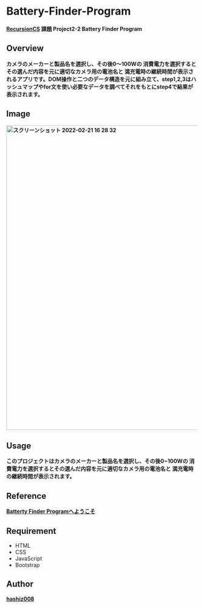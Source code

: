 # Battery-Finder-Program
**[RecursionCS](https://recursionist.io) 課題 Project2-2 Battery Finder Program**

## Overview
**カメラのメーカーと製品名を選択し、その後0〜100Wの 消費電力を選択するとその選んだ内容を元に適切なカメラ用の電池名と 満充電時の継続時間が表示されるアプリです。DOM操作と二つのデータ構造を元に組み立て、step1,2,3はハッシュマップやfor文を使い必要なデータを調べてそれをもとにstep4で結果が表示されます。**

## Image 
**<img width="800" alt="スクリーンショット 2022-02-21 16 28 32" src="https://user-images.githubusercontent.com/63139730/154908369-d3a61a66-1274-445c-942f-3a2addbc16a9.png">**

## Usage
**このプロジェクトはカメラのメーカーと製品名を選択し、その後0~100Wの
消費電力を選択するとその選んだ内容を元に適切なカメラ用の電池名と
満充電時の継続時間が表示されます。**

## Reference
**<a href='https://battery-finder-program-mauve.vercel.app/'>Batterty Finder Programへようこそ</a>**

## Requirement
 * HTML
 * CSS
 * JavaScript
 * Bootstrap

## Author
**<a href="https://github.com/hashiz008">hashiz008</a>**
